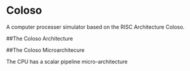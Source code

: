 # Coloso
A computer processer simulator based on the RISC Architecture Coloso.

##The Coloso Architecture

##The Coloso Microarchitecure 

The CPU has a scalar  pipeline micro-architecture
